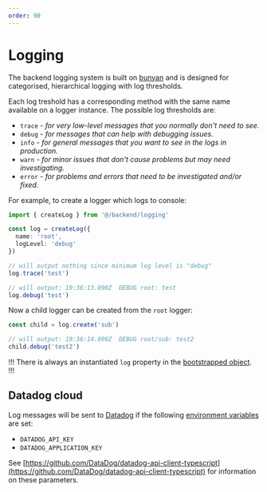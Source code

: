 ```yaml
---
order: 90
---
```


# Logging

The backend logging system is built on [bunyan](https://www.npmjs.com/package/bunyan) and is designed for categorised, hierarchical logging with log thresholds.

Each log treshold has a corresponding method with the same name available on a logger instance. The possible log thresholds are:

* `trace` - _for very low-level messages that you normally don't need to see._
* `debug` - _for messages that can help with debugging issues._
* `info` - _for general messages that you want to see in the logs in production._
* `warn` - _for minor issues that don't cause problems but may need investigating._
* `error` - _for problems and errors that need to be investigated and/or fixed._

For example, to create a logger which logs to console:

```ts
import { createLog } from '@/backend/logging'

const log = createLog({
  name: 'root',
  logLevel: 'debug'
})

// will output nothing since minimum log level is "debug"
log.trace('test') 

// will output: 19:36:13.090Z  DEBUG root: test
log.debug('test') 
```

Now a child logger can be created from the `root` logger:

```ts
const child = log.create('sub')

// will output: 19:36:14.090Z  DEBUG root/sub: test2
child.debug('test2')
```

!!!
There is always an instantiated `log` property in the [bootstrapped object](./bootstrap.md).
!!!

## Datadog cloud

Log messages will be sent to [Datadog](https://datadoghq.eu/) if the following [environment variables](../environment-variables.md) are set:

* `DATADOG_API_KEY`
* `DATADOG_APPLICATION_KEY`

See [https://github.com/DataDog/datadog-api-client-typescript](https://github.com/DataDog/datadog-api-client-typescript) for information on these parameters.
